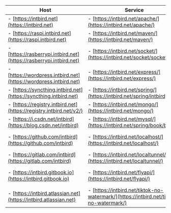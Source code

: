 | Host                                                              | Service                                                                                | Panel  |
| -------                                                           | -------                                                                                | -------                                                            |
|- [https://intbird.net](https://intbird.net)                       |- [https://intbird.net/apache/](https://intbird.net/apache/)                            |- [https://intbird.net/webmin/](https://intbird.net/webmin/)        |
|- [https://raspi.intbird.net](https://raspi.intbird.net)           |- [https://intbird.net/maven/](https://intbird.net/maven/)                              |- [https://intbird.net/portainer/](https://intbird.net/portainer/)  |
|- [https://rasberrypi.intbird.net](https://rasberrypi.intbird.net) |- [https://intbird.net/socket/](https://intbird.net/socket/socket.io/)                  |- [https://intbird.net/kubernetes/](https://intbird.net/kubernetes/)|
|- [https://wordpress.intbird.net](https://wordpress.intbird.net)   |- [https://intbird.net/express/](https://intbird.net/express/)                          |- [https://intbird.net/nexus/](https://intbird.net/nexus/)          |
|- [https://syncthing.intbird.net](https://syncthing.intbird.net)   |- [https://intbird.net/spring/](https://intbird.net/spring/intbird)                     |- [https://intbird.net/jenkins/](https://intbird.net/jenkins/)      |
|- [https://registry.intbird.net](https://registry.intbird.net/v2/) |- [https://intbird.net/mongo/](https://intbird.net/mongo/)                              |- [https://intbird.net/remote/](https://intbird.net/remote/)        |
|- [https://i.csdn.net/intbird](https://blog.csdn.net/intbird)      |- [https://intbird.net/mysql/](https://intbird.net/spring/book/books)                   |- [https://intbird.net/seafile/](https://intbird.net/seafile/)      |
|- [https://github.com/intbird](https://github.com/intbird)         |- [https://intbird.net/localhost/](https://intbird.net/localhost/)                      |- [https://intbird.net/nextcloud/](https://intbird.net/nextcloud/)  |
|- [https://gitlab.com/intbird](https://gitlab.com/intbird)         |- [https://intbird.net/localtunnel/](https://intbird.net/localtunnel/)                  |- email: [intbird@intbird.net](mailto:intbird@intbird.net)          |
|- [https://intbird.gitbook.io](https://intbird.gitbook.io)         |- [https://intbird.net/flyapi/](https://intbird.net/flyapi/)                            |- telegram: [https://t.me/intbird](https://t.me/intbird)            |                                                     |
|- [https://intbird.atlassian.net](https://intbird.atlassian.net)   |- [https://intbird.net/tiktok-no-watermark/](https://intbird.net/tiktok-no-watermark/)  |-                                                                   |
